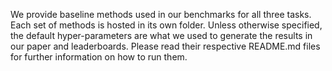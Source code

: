 We provide baseline methods used in our benchmarks for all three tasks. Each set of methods is hosted in its own folder. Unless otherwise specified, the default hyper-parameters are what we used to generate the results in our paper and leaderboards. Please read their respective README.md files for further information on how to run them.
